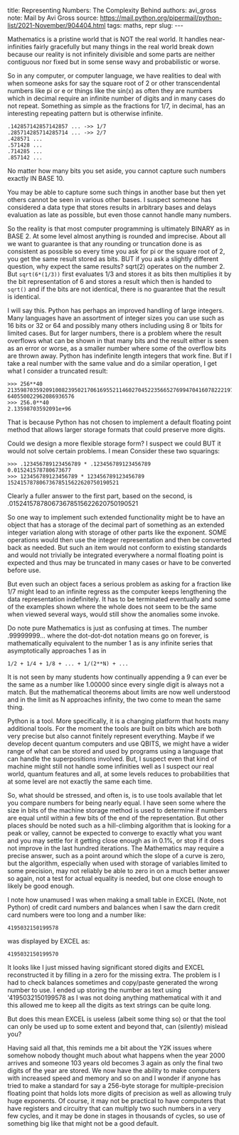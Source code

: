 title: Representing Numbers: The Complexity Behind
authors: avi_gross
note: Mail by  Avi Gross
source: https://mail.python.org/pipermail/python-list/2021-November/904404.html
tags: maths, repr
slug: ---

Mathematics is a pristine world that is NOT the real world. It handles
near-infinities fairly gracefully but many things in the real world break
down because our reality is not infinitely divisible and some parts are
neither contiguous nor fixed but in some sense wavy and probabilistic or
worse.

So in any computer, or computer language, we have realities to deal with
when someone asks for say the square root of 2 or other transcendental
numbers like pi or e or things like the sin(x) as often they are numbers
which in decimal require an infinite number of digits and in many cases do
not repeat. Something as simple as the fractions for 1/7, in decimal, has an
interesting repeating pattern but is otherwise infinite.

```
.142857142857142857 ... ->> 1/7
.285714285714285714 ... ->> 2/7
.428571 ...
.571428 ...
.714285 ...
.857142 ...
```

No matter how many bits you set aside, you cannot capture such numbers
exactly IN BASE 10.

You may be able to capture some such things in another base but then yet
others cannot be seen in various other bases. I suspect someone has
considered a data type that stores results in arbitrary bases and delays
evaluation as late as possible, but even those cannot handle many numbers.

So the reality is that most computer programming is ultimately BINARY as in
BASE 2. At some level almost anything is rounded and imprecise. About all we
want to guarantee is that any rounding or truncation done is as consistent
as possible so every time you ask for pi or the square root of 2, you get
the same result stored as bits. BUT if you ask a slightly different
question, why expect the same results? sqrt(2) operates on the number 2. But
`sqrt(6*(1/3))` first evaluates 1/3 and stores it as bits then multiplies it
by the bit representation of 6 and stores a result which then is handed to
`sqrt()` and if the bits are not identical, there is no guarantee that the
result is identical.

I will say this. Python has perhaps an improved handling of large integers.
Many languages have an assortment of integer sizes you can use such as 16
bits or 32 or 64 and possibly many others including using 8 or 1bits for
limited cases. But for larger numbers, there is a problem where the result
overflows what can be shown in that many bits and the result either is seen
as an error or worse, as a smaller number where some of the overflow bits
are thrown away. Python has indefinite length integers that work fine. But
if I take a real number with the same value and do a similar operation, I
get what I consider a truncated result:

```
>>> 256**40
2135987035920910082395021706169552114602704522356652769947041607822219725780
640550022962086936576
>>> 256.0**40
2.13598703592091e+96
```

That is because Python has not chosen to implement a default floating point
method that allows larger storage formats that could preserve more digits.

Could we design a more flexible storage form? I suspect we could BUT it
would not solve certain problems. I mean Consider these two squarings:

```
>>> .123456789123456789 * .123456789123456789
0.015241578780673677
>>> 123456789123456789 * 123456789123456789
15241578780673678515622620750190521
```

Clearly a fuller answer to the first part, based on the second, is
.015241578780673678515622620750190521

So one way to implement such extended functionality might be to have an
object that has a storage of the decimal part of something as an extended
integer variation along with storage of other parts like the exponent. SOME
operations would then use the integer representation and then be converted
back as needed. But such an item would not conform to existing standards and
would not trivially be integrated everywhere a normal floating point is
expected and thus may be truncated in many cases or have to be converted
before use.

But even such an object faces a serious problem as asking for a fraction
like 1/7 might lead to an infinite regress as the computer keeps lengthening
the data representation indefinitely. It has to be terminated eventually and
some of the examples shown where the whole does not seem to be the same
when viewed several ways, would still show the anomalies some invoke.

Do note pure Mathematics is just as confusing at times. The number
.99999999... where the dot-dot-dot notation means go on forever, is
mathematically equivalent to the number 1 as is any infinite series that
asymptotically approaches 1 as in 

```
1/2 + 1/4 + 1/8 + ... + 1/(2**N) + ...
```
It is not seen by many students how continually appending a 9 can ever be
the same as a number like 1.00000 since every single digit is always not a
match. But the mathematical theorems about limits are now well understood
and in the limit as N approaches infinity, the two come to mean the same
thing. 

Python is a tool. More specifically, it is a changing platform that hosts
many additional tools. For the moment the tools are built on bits which are
both very precise but also cannot finitely represent everything. Maybe if we
develop decent quantum computers and use QBITS, we might have a wider range
of what can be stored and used by programs using a language that can handle
the superpositions involved. But, I suspect even that kind of machine might
still not handle some infinities well as I suspect our real world, quantum
features and all, at some levels reduces to probabilities that at some level
are not exactly the same each time.

So, what should be stressed, and often is, is to use tools available that
let you compare numbers for being nearly equal. I have seen some where the
size in bits of the machine storage method is used  to determine if numbers
are equal until within a few bits of the end of the representation. But
other places should be noted such as a hill-climbing algorithm that is
looking for a peak or valley, cannot be expected to converge to exactly what
you want and you may settle for it getting close enough as in 0.1%, or stop
if it does not improve in the last hundred iterations. The Mathematics may
require a precise answer, such as a point around which the slope of a curve
is zero, but the algorithm, especially when used with storage of variables
limited to some precision, may not reliably be able to zero in on a much
better answer so again, not a test for actual equality is needed, but one
close enough to likely be good enough.

I note how unamused I was when making a small table in EXCEL (Note, not
Python) of credit card numbers and balances when I saw the darn credit card
numbers were too long and a number like:

```
4195032150199578 
```

was displayed by EXCEL as:

```
4195032150199570
```

It looks like I just missed having significant stored digits and EXCEL
reconstructed it by filling in a zero for the missing extra. The problem is
I had to check balances sometimes and copy/paste generated the wrong number
to use. I ended up storing the number as text using '4195032150199578 as I
was not doing anything mathematical with it and this allowed me to keep all
the digits as text strings can be quite long.

But does this mean EXCEL is useless (albeit some thing so) or that the tool
can only be used up to some extent and beyond that, can (silently) mislead
you?

Having said all that, this reminds me a bit about the Y2K issues where
somehow nobody thought much about what happens when the year 2000 arrives
and someone 103 years old becomes 3 again as only the final two digits of
the year are stored. We now have the ability to make computers with
increased speed and memory and so on and I wonder if anyone has tried to
make a standard for say a 256-byte storage for multiple-precision floating
point that holds lots more digits of precision as well as allowing truly
huge exponents. Of course, it may not be practical to have computers that
have registers and circuitry that can multiply two such numbers in a very
few cycles, and it may be done in stages in thousands of cycles, so use of
something big like that might not be a good default.



